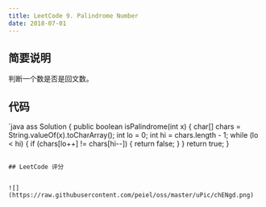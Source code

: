 ```yaml
---
title: LeetCode 9. Palindrome Number
date: 2018-07-01
---
```



## 简要说明

判断一个数是否是回文数。

## 代码


`java
ass Solution {
public boolean isPalindrome(int x) {
    char[] chars = String.valueOf(x).toCharArray();
    int lo = 0;
    int hi = chars.length - 1;
    while (lo < hi) {
        if (chars[lo++] != chars[hi--]) {
            return false;
        }
    }
    return true;
}
```

## LeetCode 评分


![](https://raw.githubusercontent.com/peiel/oss/master/uPic/chENgd.png)
